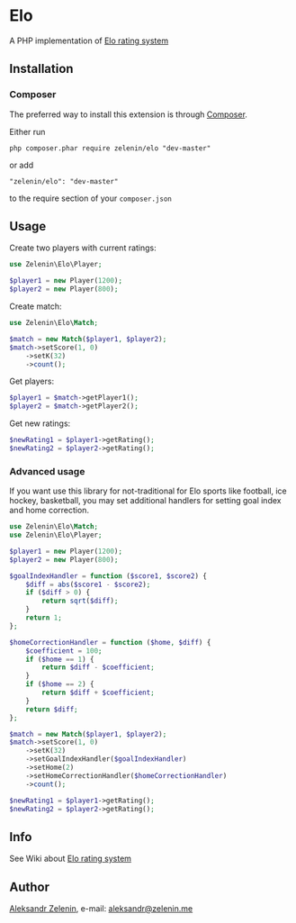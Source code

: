 # Elo

A PHP implementation of [Elo rating system](http://en.wikipedia.org/wiki/Elo_rating_system)

## Installation

### Composer

The preferred way to install this extension is through [Composer](http://getcomposer.org/).

Either run

```
php composer.phar require zelenin/elo "dev-master"
```

or add

```
"zelenin/elo": "dev-master"
```

to the require section of your ```composer.json```

## Usage

Create two players with current ratings:

```php
use Zelenin\Elo\Player;

$player1 = new Player(1200);
$player2 = new Player(800);
```

Create match:

```php
use Zelenin\Elo\Match;

$match = new Match($player1, $player2);
$match->setScore(1, 0)
    ->setK(32)
    ->count();
```

Get players:

```php
$player1 = $match->getPlayer1();
$player2 = $match->getPlayer2();
```

Get new ratings:

```php
$newRating1 = $player1->getRating();
$newRating2 = $player2->getRating();
```

### Advanced usage

If you want use this library for not-traditional for Elo sports like football, ice hockey, basketball, you may set additional handlers for setting goal index and home correction.

```php
use Zelenin\Elo\Match;
use Zelenin\Elo\Player;

$player1 = new Player(1200);
$player2 = new Player(800);

$goalIndexHandler = function ($score1, $score2) {
    $diff = abs($score1 - $score2);
    if ($diff > 0) {
        return sqrt($diff);
    }
    return 1;
};

$homeCorrectionHandler = function ($home, $diff) {
    $coefficient = 100;
    if ($home == 1) {
        return $diff - $coefficient;
    }
    if ($home == 2) {
        return $diff + $coefficient;
    }
    return $diff;
};

$match = new Match($player1, $player2);
$match->setScore(1, 0)
    ->setK(32)
    ->setGoalIndexHandler($goalIndexHandler)
    ->setHome(2)
    ->setHomeCorrectionHandler($homeCorrectionHandler)
    ->count();

$newRating1 = $player1->getRating();
$newRating2 = $player2->getRating();
```

## Info

See Wiki about [Elo rating system](http://en.wikipedia.org/wiki/Elo_rating_system)

## Author

[Aleksandr Zelenin](https://github.com/zelenin/), e-mail: [aleksandr@zelenin.me](mailto:aleksandr@zelenin.me)
